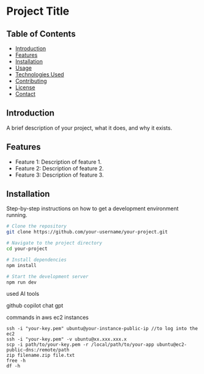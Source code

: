 # Project Title

## Table of Contents

- [Introduction](#introduction)
- [Features](#features)
- [Installation](#installation)
- [Usage](#usage)
- [Technologies Used](#technologies-used)
- [Contributing](#contributing)
- [License](#license)
- [Contact](#contact)

## Introduction

A brief description of your project, what it does, and why it exists.

## Features

- Feature 1: Description of feature 1.
- Feature 2: Description of feature 2.
- Feature 3: Description of feature 3.

## Installation

Step-by-step instructions on how to get a development environment running.

```sh
# Clone the repository
git clone https://github.com/your-username/your-project.git

# Navigate to the project directory
cd your-project

# Install dependencies
npm install

# Start the development server
npm run dev
```

used AI tools

github copilot
chat gpt

commands in aws ec2 instances

```
ssh -i "your-key.pem" ubuntu@your-instance-public-ip //to log into the ec2
ssh -i "your-key.pem" -v ubuntu@xx.xxx.xxx.x
scp -i path/to/your-key.pem -r /local/path/to/your-app ubuntu@ec2-public-dns:/remote/path
zip filename.zip file.txt
free -h
df -h
```
